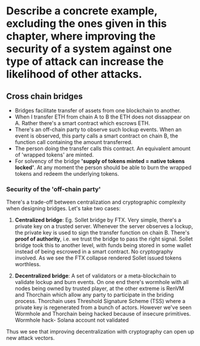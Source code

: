 # Describe a concrete example, excluding the ones given in this chapter, where improving the security of a system against one type of attack can increase the likelihood of other attacks.

## Cross chain bridges

- Bridges facilitate transfer of assets from one blockchain to another.
- When I transfer ETH from chain A to B the ETH does not dissappear on A. Rather there's a smart contract which escrows ETH.
- There's an off-chain party to observe such lockup events. When an event is observed, this party calls a smart contract on chain B, the function call containing the amount transferred.
- The person doing the transfer calls this contract. An equivalent amount of 'wrapped tokens' are minted.
- For solvency of the bridge **'supply of tokens minted = native tokens locked'**. At any moment the person should be able to burn the wrapped tokens and redeem the underlying tokens.

### Security of the 'off-chain party'

There's a trade-off between centralization and cryptographic complexity when designing bridges. Let's take two cases:
1. **Centralized bridge**: Eg. Sollet bridge by FTX. Very simple, there's a private key on a trusted server. Whenever the server observes a lockup, the private key is used to sign the transfer function on chain B. There's **proof of authority**, i.e. we trust the bridge to pass the right signal. Sollet bridge took this to another level, with funds being stored in some wallet instead of being escrowed in a smart contract. No cryptography involved. As we see the FTX collapse rendered Sollet issued tokens worthless.

2. **Decentralized bridge**: A set of validators or a meta-blockchain to validate lockup and burn events. On one end there's wormhole with all nodes being owned by trusted player, at the other extreme is RenVM and Thorchain which allow any party to participate in the briding process. Thorchain uses Threshold Signature Scheme (TSS) where a private key is regenerated from a bunch of actors. However we've seen Wormhole and Thorchain being hacked because of insecure primitives. Wormhole hack- Solana account not validated

Thus we see that improving decentralization with cryptography can open up new attack vectors.
